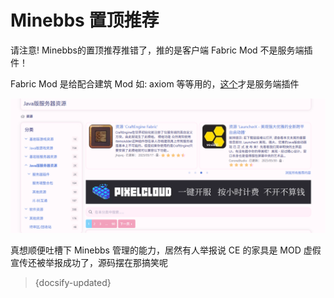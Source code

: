 # Minebbs 置顶推荐

请注意! Minebbs的置顶推荐推错了，推的是客户端 Fabric Mod 不是服务端插件！

Fabric Mod 是给配合建筑 Mod 如: axiom 等等用的，[这个](https://www.minebbs.com/resources/craftengine.11281/)才是服务端插件

![](minebbs.png)

真想顺便吐槽下 Minebbs 管理的能力，居然有人举报说 CE 的家具是 MOD 虚假宣传还被举报成功了，源码摆在那搞笑呢

> {docsify-updated}